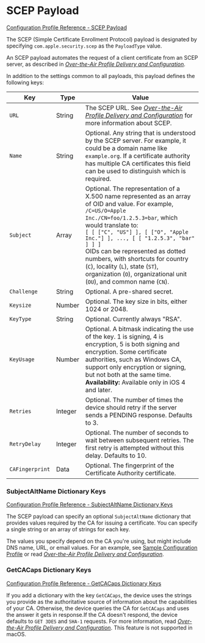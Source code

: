 # SCEP Payload  

 [Configuration Profile Reference - SCEP Payload](https://developer.apple.com/library/content/featuredarticles/iPhoneConfigurationProfileRef/Introduction/Introduction.html#//apple_ref/doc/uid/TP40010206-CH1-SW18)  

The SCEP (Simple Certificate Enrollment Protocol) payload is designated by specifying `com.apple.security.scep` as the `PayloadType` value.  

An SCEP payload automates the request of a client certificate from an SCEP server, as described in *[Over-the-Air Profile Delivery and Configuration](https://developer.apple.com/library/content/documentation/NetworkingInternet/Conceptual/iPhoneOTAConfiguration/Introduction/Introduction.html#//apple_ref/doc/uid/TP40009505)*.  

In addition to the settings common to all payloads, this payload defines the following keys:  

|Key|Type|Value|
|-|-|-|
|`URL`|String|The SCEP URL. See *[Over-the-Air Profile Delivery and Configuration](https://developer.apple.com/library/content/documentation/NetworkingInternet/Conceptual/iPhoneOTAConfiguration/Introduction/Introduction.html#//apple_ref/doc/uid/TP40009505)* for more information about SCEP.|
|`Name`|String|Optional. Any string that is understood by the SCEP server. For example, it could be a domain name like `example.org`. If a certificate authority has multiple CA certificates this field can be used to distinguish which is required.|
|`Subject`|Array|Optional. The representation of a X.500 name represented as an array of OID and value. For example, `/C=US/O=Apple Inc./CN=foo/1.2.5.3=bar`, which would translate to:</br>`[ [ ["C", "US"] ], [ ["O", "Apple Inc."] ], ..., [ [ "1.2.5.3", "bar" ] ] ]`</br>OIDs can be represented as dotted numbers, with shortcuts for country (`C`), locality (`L`), state (`ST`), organization (`O`), organizational unit (`OU`), and common name (`CN`).|
|`Challenge`|String|Optional. A pre-shared secret.|
|`Keysize`|Number|Optional. The key size in bits, either 1024 or 2048.|
|`KeyType`|String|Optional. Currently always "RSA".|
|`KeyUsage`|Number|Optional. A bitmask indicating the use of the key. 1 is signing, 4 is encryption, 5 is both signing and encryption. Some certificate authorities, such as Windows CA, support only encryption or signing, but not both at the same time.</br>**Availability:** Available only in iOS 4 and later.|
|`Retries`|Integer|Optional. The number of times the device should retry if the server sends a PENDING response. Defaults to 3.|
|`RetryDelay`|Integer|Optional. The number of seconds to wait between subsequent retries. The first retry is attempted without this delay. Defaults to 10.|
|`CAFingerprint`|Data|Optional. The fingerprint of the Certificate Authority certificate.|
  

### SubjectAltName Dictionary Keys  

 [Configuration Profile Reference - SubjectAltName Dictionary Keys](https://developer.apple.com/library/content/featuredarticles/iPhoneConfigurationProfileRef/Introduction/Introduction.html#//apple_ref/doc/uid/TP40010206-CH1-SW18)  

The SCEP payload can specify an optional `SubjectAltName` dictionary that provides values required by the CA for issuing a certificate. You can specify a single string or an array of strings for each key.  

The values you specify depend on the CA you're using, but might include DNS name, URL, or email values. For an example, see [Sample Configuration Profile](https://developer.apple.com/library/content/featuredarticles/iPhoneConfigurationProfileRef/Introduction/Introduction.html#//apple_ref/doc/uid/TP40010206-CH1-SW3) or read *[Over-the-Air Profile Delivery and Configuration](https://developer.apple.com/library/content/documentation/NetworkingInternet/Conceptual/iPhoneOTAConfiguration/Introduction/Introduction.html#//apple_ref/doc/uid/TP40009505)*.  
  

### GetCACaps Dictionary Keys  

 [Configuration Profile Reference - GetCACaps Dictionary Keys](https://developer.apple.com/library/content/featuredarticles/iPhoneConfigurationProfileRef/Introduction/Introduction.html#//apple_ref/doc/uid/TP40010206-CH1-SW18)  

If you add a dictionary with the key `GetCACaps`, the device uses the strings you provide as the authoritative source of information about the capabilities of your CA. Otherwise, the device queries the CA for `GetCACaps` and uses the answer it gets in response.If the CA doesn't respond, the device defaults to `GET 3DES` and `SHA-1` requests. For more information, read *[Over-the-Air Profile Delivery and Configuration](https://developer.apple.com/library/content/documentation/NetworkingInternet/Conceptual/iPhoneOTAConfiguration/Introduction/Introduction.html#//apple_ref/doc/uid/TP40009505)*. This feature is not supported in macOS.  
  
